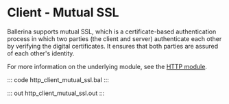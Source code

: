 # Client - Mutual SSL

Ballerina supports mutual SSL, which is a certificate-based authentication
process in which two parties (the client and server) authenticate each other by
verifying the digital certificates. It ensures that both parties are assured
of each other's identity.

For more information on the underlying module, 
see the [HTTP module](https://lib.ballerina.io/ballerina/http/latest/).

::: code http_client_mutual_ssl.bal :::

::: out http_client_mutual_ssl.out :::